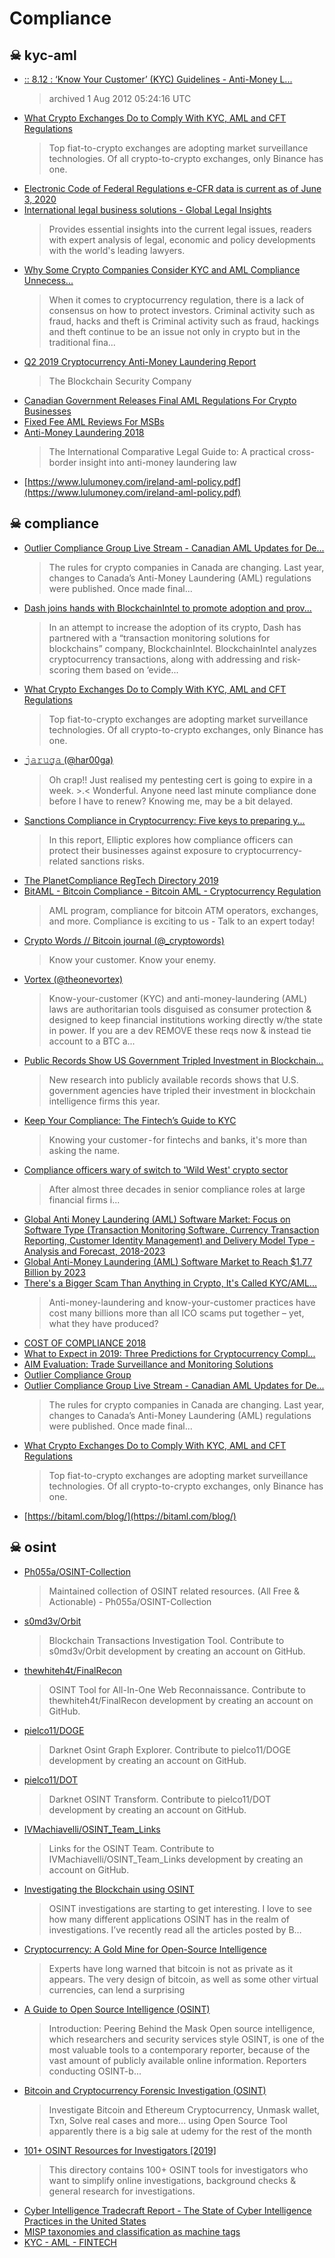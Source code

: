 # Compliance


## ☠ kyc-aml

* [:: 8.12 : ‘Know Your Customer’ (KYC) Guidelines - Anti-Money L...](https://archive.is/20120801052416/http:/www.directorateofenforcement.gov.in/KYC11.html)
  > archived 1 Aug 2012 05:24:16 UTC
* [What Crypto Exchanges Do to Comply With KYC, AML and CFT Regulations](https://cointelegraph.com/news/what-crypto-exchanges-do-to-comply-with-kyc-aml-and-cft-regulations)
  > Top fiat-to-crypto exchanges are adopting market surveillance technologies. Of all crypto-to-crypto exchanges, only Binance has one.
* [Electronic Code of Federal Regulations e-CFR data is current as of June 3, 2020](https://www.ecfr.gov/cgi-bin/text-idx?SID=9bd185e43e8c6b2ef75acbb2e228806d&mc=true&node=se31.3.1022_1210&rgn=div8)
* [International legal business solutions - Global Legal Insights](https://www.globallegalinsights.com/practice-areas/blockchain-laws-and-regulations/13-cryptocurrency-compliance-and-risks-a-european-kycaml-perspective)
  > Provides essential insights into the current legal issues, readers with expert analysis of legal, economic and policy developments with the world's leading lawyers.
* [Why Some Crypto Companies Consider KYC and AML Compliance Unnecess...](https://news.bitcoin.com/why-some-crypto-companies-consider-kyc-and-aml-compliance-unnecessary)
  > When it comes to cryptocurrency regulation, there is a lack of consensus on how to protect investors. Criminal activity such as fraud, hacks and theft is Criminal activity such as fraud, hackings and theft continue to be an issue not only in crypto but in the traditional fina...
* [Q2 2019 Cryptocurrency Anti-Money Laundering Report](https://ciphertrace.com/q2-2019-cryptocurrency-anti-money-laundering-report)
  > The Blockchain Security Company
* [Canadian Government Releases Final AML Regulations For Crypto Businesses](https://bitcoinmagazine.com/articles/canadian-government-releases-final-aml-regulations-crypto-businesses)
* [Fixed Fee AML Reviews For MSBs](https://www.outliercanada.com/no-hassle-aml-review-pricing-for-msbs/)
* [Anti-Money Laundering 2018](https://www.acc.com/sites/default/files/resources/vl/membersonly/Article/1484877_1.pdf) 
  > The International Comparative Legal Guide to: A practical cross-border insight into anti-money laundering law
* [https://www.lulumoney.com/ireland-aml-policy.pdf](https://www.lulumoney.com/ireland-aml-policy.pdf)

## ☠ compliance

* [Outlier Compliance Group Live Stream - Canadian AML Updates for De...](https://www.youtube.com/watch?v=Wkf--uOyvAQ)
  > The rules for crypto companies in Canada are changing. Last year, changes to Canada’s Anti-Money Laundering (AML) regulations were published. Once made final...
* [Dash joins hands with BlockchainIntel to promote adoption and prov...](https://eng.ambcrypto.com/dash-joins-hands-with-blockchainintel-to-promote-adoption-and-provide-compliance-reporting-for-exchanges/)
  > In an attempt to increase the adoption of its crypto, Dash has partnered with a “transaction monitoring solutions for blockchains” company, BlockchainIntel. BlockchainIntel analyzes cryptocurrency transactions, along with addressing and risk-scoring them based on ‘evide...
* [What Crypto Exchanges Do to Comply With KYC, AML and CFT Regulations](https://cointelegraph.com/news/what-crypto-exchanges-do-to-comply-with-kyc-aml-and-cft-regulations)
  > Top fiat-to-crypto exchanges are adopting market surveillance technologies. Of all crypto-to-crypto exchanges, only Binance has one.
* [𝚓𝚊𝚛𝚞𝚐𝚊 (@har00ga)](https://twitter.com/har00ga/status/1155034888594173952?s=12)
  > Oh crap!! Just realised my pentesting cert is going to expire in a week. >.< Wonderful. Anyone need last minute compliance done before I have to renew? Knowing me, may be a bit delayed.
* [Sanctions Compliance in Cryptocurrency: Five keys to preparing y...](https://www.elliptic.co/white-papers-and-reports/sanctions-compliance-cryptocurrency-guide)
  > In this report, Elliptic explores how compliance officers can protect their businesses against exposure to cryptocurrency-related sanctions risks.
* [The PlanetCompliance RegTech Directory 2019](https://www.planetcompliance.com/wp-content/uploads/2019/07/PlanetCompliance-RegTech-Directory-2019-v1_1.pdf)
* [BitAML - Bitcoin Compliance - Bitcoin AML - Cryptocurrency Regulation](https://bitaml.com/)
  > AML program, compliance for bitcoin ATM operators, exchanges, and more. Compliance is exciting to us - Talk to an expert today!
* [Crypto Words // Bitcoin journal (@_cryptowords)](https://twitter.com/_cryptowords/status/1164014601987612678?s=12)
  > Know your customer. Know your enemy.
* [Vortex (@theonevortex)](https://twitter.com/theonevortex/status/1036592334249447425)
  > Know-your-customer (KYC) and anti-money-laundering (AML) laws are authoritarian tools disguised as consumer protection & designed to keep financial institutions working directly w/the state in power. If you are a dev REMOVE these reqs now & instead tie account to a BTC a...
* [Public Records Show US Government Tripled Investment in Blockchain...](https://cointelegraph.com/news/public-records-show-us-government-tripled-investment-in-blockchain-analysis-firms-in-2018)
  > New research into publicly available records shows that U.S. government agencies have tripled their investment in blockchain intelligence firms this year.
* [Keep Your Compliance: The Fintech’s Guide to KYC](https://medium.com/trimplement/the-fintech-kyc-compliance-guide-48ccaed984c0)
  > Knowing your customer - for fintechs and banks, it's more than asking the name.
* [Compliance officers wary of switch to 'Wild West' crypto sector](https://www.reuters.com/article/us-crypto-currencies-compliance/compliance-officers-wary-of-switch-to-wild-west-crypto-sector-idUSKCN1R90FR)
  > After almost three decades in senior compliance roles at large financial firms i...
* [Global Anti Money Laundering (AML) Software Market: Focus on Software Type (Transaction Monitoring Software, Currency Transaction Reporting, Customer Identity Management) and Delivery Model Type - Analysis and Forecast, 2018-2023](https://www.researchandmarkets.com/reports/4766846/global-anti-money-laundering-aml-software)
* [Global Anti-Money Laundering (AML) Software Market to Reach $1.77 Billion by 2023](https://www.researchandmarkets.com/reports/4766846/global-anti-money-laundering-aml-software?utm_source=GN&utm_medium=PressRelease&utm_code=8chc63&utm_campaign=1239616+-+Global+Anti+Money+Laundering+(AML)+Software+Market+2018-2023%3a+Adoption+of+Analytics+and+ML+in+AML%2c+Anti-Money+Laundering+Software+in+Crypto+Currency+Market%2c+%26+Robotic+Process+Automation+in+AML+and+KYC&utm_exec=chdo54prd)
* [There's a Bigger Scam Than Anything in Crypto, It's Called KYC/AML...](https://www.coindesk.com/theres-a-bigger-scam-than-anything-in-crypto-its-called-kyc-aml)
  > Anti-money-laundering and know-your-customer practices have cost many billions more than all ICO scams put together – yet, what they have produced?
* [COST OF COMPLIANCE 2018](https://legal.thomsonreuters.com/content/dam/ewp-m/documents/legal/en/pdf/reports/cost-of-compliance-special-report-2018.pdf)
* [What to Expect in 2019: Three Predictions for Cryptocurrency Compl...](https://blog.chainalysis.com/reports/what-to-expect-in-2019-three-predictions-for-cryptocurrency-compliance)
* [AIM Evaluation: Trade Surveillance and Monitoring Solutions](https://info.nice.com/rs/338-EJP-431/images/Aite_Trade_Surveillance_and_Monitoring_Solutions_Report.pdf)
* [Outlier Compliance Group](https://www.youtube.com/channel/UCZOKP4dO-hgyFzJXCloZjPg)
* [Outlier Compliance Group Live Stream - Canadian AML Updates for De...](https://www.youtube.com/watch?v=Wkf--uOyvAQ)
  > The rules for crypto companies in Canada are changing. Last year, changes to Canada’s Anti-Money Laundering (AML) regulations were published. Once made final...
* [What Crypto Exchanges Do to Comply With KYC, AML and CFT Regulations](https://cointelegraph.com/news/what-crypto-exchanges-do-to-comply-with-kyc-aml-and-cft-regulations)
  > Top fiat-to-crypto exchanges are adopting market surveillance technologies. Of all crypto-to-crypto exchanges, only Binance has one.
* [https://bitaml.com/blog/](https://bitaml.com/blog/)

## ☠ osint

* [Ph055a/OSINT-Collection](https://github.com/Ph055a/OSINT-Collection)
  > Maintained collection of OSINT related resources. (All Free & Actionable) - Ph055a/OSINT-Collection
* [s0md3v/Orbit](https://github.com/s0md3v/Orbit)
  > Blockchain Transactions Investigation Tool. Contribute to s0md3v/Orbit development by creating an account on GitHub.
* [thewhiteh4t/FinalRecon](https://github.com/thewhiteh4t/FinalRecon)
  > OSINT Tool for All-In-One Web Reconnaissance. Contribute to thewhiteh4t/FinalRecon development by creating an account on GitHub.
* [pielco11/DOGE](https://github.com/pielco11/DOGE)
  > Darknet Osint Graph Explorer. Contribute to pielco11/DOGE development by creating an account on GitHub.
* [pielco11/DOT](https://github.com/pielco11/DOT)
  > Darknet OSINT Transform. Contribute to pielco11/DOT development by creating an account on GitHub.
* [IVMachiavelli/OSINT_Team_Links](https://github.com/IVMachiavelli/OSINT_Team_Links)
  > Links for the OSINT Team. Contribute to IVMachiavelli/OSINT_Team_Links development by creating an account on GitHub.
* [Investigating the Blockchain using OSINT](https://jakecreps.com/2018/10/03/blockchain-osint/)
  > OSINT investigations are starting to get interesting. I love to see how many different applications OSINT has in the realm of investigations. I’ve recently read all the articles posted by B…
* [Cryptocurrency: A Gold Mine for Open-Source Intelligence](https://www.bankinfosecurity.com/cryptocurrency-gold-mine-for-open-source-intelligence-a-11052)
  > Experts have long warned that bitcoin is not as private as it appears. The very design of bitcoin, as well as some other virtual currencies, can lend a surprising
* [A Guide to Open Source Intelligence (OSINT)](https://www.cjr.org/tow_center_reports/guide-to-osint-and-hostile-communities.php)
  > Introduction: Peering Behind the Mask Open source intelligence, which researchers and security services style OSINT, is one of the most valuable tools to a contemporary reporter, because of the vast amount of publicly available online information. Reporters conducting OSINT-b...
* [Bitcoin and Cryptocurrency Forensic Investigation (OSINT)](https://www.udemy.com/course/bitcoin-and-cryptocurrency-forensic-investigation-osint/)
  > Investigate Bitcoin and Ethereum Cryptocurrency, Unmask wallet, Txn, Solve real cases and more... using Open Source Tool
  > apparently there is a big sale at udemy for the rest of the month
* [101+ OSINT Resources for Investigators [2019]](https://i-sight.com/resources/101-osint-resources-for-investigators/)
  > This directory contains 100+ OSINT tools for investigators who want to simplify online investigations, background checks & general research for investigations.
* [Cyber Intelligence Tradecraft Report - The State of Cyber Intelligence Practices in the United States](https://resources.sei.cmu.edu/asset_files/EducationalMaterial/2019_011_001_546699.pdf)
* [MISP taxonomies and classification as machine tags](https://www.misp-project.org/taxonomies.pdf)
* [KYC - AML - FINTECH](https://start.me/p/Om7x8L/kyc-aml-fintech)
